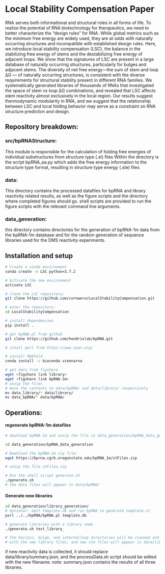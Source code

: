 # Local Stability Compensation Paper
RNA serves both informational and structural roles in all forms of life. To realize the potential of  RNA biotechnology for therapeutics, we need to better characterize the “design rules” for RNA. While global metrics such as the minimum free energy are widely used, they are at odds with naturally occurring structures and incompatible with established design rules. Here, we introduce local stability compensation (LSC), the balance in the stabilizing free energy of stems and the destabilizing free energy of adjacent loops. We show that the signatures of LSC are present in a large database of naturally occurring structures, particularly for bulges and adjacent stems. The diversity of net free energy—the sum of stem and loop ΔG — of naturally occurring structures, is consistent with the diverse requirements for structural stability present in different RNA families. We systematically generated libraries of thousands of RNAs that investigated the space of stem vs loop ΔG combinations, and revealed that LSC affects stem reactivity almost exclusively in the local region. Our results suggest thermodynamic modularity in RNA, and we suggest that the relationship between LSC and local folding behavior may serve as a constraint on RNA structure prediction and design.

## Repository breakdown:
### src/bpRNAStructure:
This module is responsible for the calculation of folding free energies of individual substructures from structure type (.st) files
Within the directory is the script bpRNA_ea.py which adds the free energy information to the structure type format, resulting in structure type energy (.ste) files

### data:
This directory contains the processed datafiles for bpRNA and library reactivity related results, as well as the figure scripts and the directory where completed figures should go.
shell scripts are provided to run the figure scripts with the relevant command line arguments.

### data_generation:
this directory contains directories for the generation of bpRNA-1m data from the bpRNA-1m database and for the random generation of sequence libraries used for the DMS reactivity experiments. 

## Installation and setup

``` bash
# Create a conda environment
conda create -n LSC python=3.7.2

# Activate the new environment
activate LSC

# clone the LSC repository:
git clone https://github.com/cornwero/LocalStabilityCompensation.git

# enter the repository:
cd LocalStabilityCompensation

# install dependencies
pip install .

# get bpRNA.pl from github
git clone https://github.com/hendrixlab/bpRNA.git

# intall perl from https://www.cpan.org/

# install RNAfold 
conda install -c bioconda viennarna

# get data from figshare
wget <figshare link library>
wget <figshare link bpRNA-1m>
# unzip the files
# move the contents to data/bpRNA/ and data/library/ respectively
mv data_library/* data/library/
mv data_bpRNA/* data/bpRNA/
```

## Operations:

#### regenerate bpRNA-1m datafiles
```bash
# download bpRNA-1m and unzip the file in data_generation/bpRNA_data_generation/

cd data_generation/bpRNA_data_generation

# Download the bpRNA-1m zip file:
wget https://bprna.cgrb.oregonstate.edu/bpRNA_1m/stFiles.zip

# unzip the file stFiles.zip

# Run the shell script generate.sh
./generate.sh
# the data files will appear in data/bpRNA/
```
#### Generate new libraries
```bash
cd data_generation/library_generation/
# Optional: edit template.db and run bpRNA to generate template.st
perl ../../bpRNA/bpRNA.pl template.db

# generate libraries with a library name
./generate.sh test_library_

# the hairpin, bulge, and internalloop directories will be cleaned and then populated 
# with the new library files, and new ste files will appear in data/library
```
if new reactivity data is collected, it should replace data/library/summary.json, and the processData.sh script should be edited with the new filename.
note: summary.json contains the results of all three libraries.

